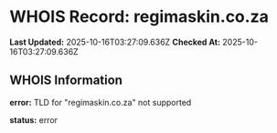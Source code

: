 # WHOIS Record: regimaskin.co.za

**Last Updated:** 2025-10-16T03:27:09.636Z
**Checked At:** 2025-10-16T03:27:09.636Z

## WHOIS Information

**error:** TLD for "regimaskin.co.za" not supported

**status:** error

